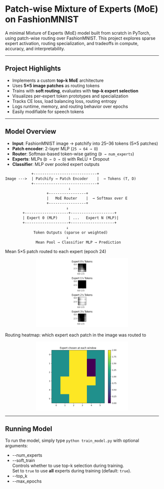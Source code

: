 # Patch-wise Mixture of Experts (MoE) on FashionMNIST

A minimal Mixture of Experts (MoE) model built from scratch in PyTorch, using patch-wise routing over FashionMNIST. This project explores sparse expert activation, routing specialization, and tradeoffs in compute, accuracy, and interpretability.

---

## Project Highlights

- Implements a custom **top-k MoE** architecture
- Uses **5×5 image patches** as routing tokens
- Trains with **soft routing**, evaluates with **top-k expert selection**
- Visualizes per-expert token prototypes and specialization
- Tracks CE loss, load balancing loss, routing entropy
- Logs runtime, memory, and routing behavior over epochs
- Easily modifiable for speech tokens

---

## Model Overview

- **Input**: FashionMNIST image → patchify into 25–36 tokens (5×5 patches)
- **Patch encoder**: 2-layer MLP (`25 → 64 → D`)
- **Router**: Softmax-based token-wise gating (`D → num_experts`)
- **Experts**: MLPs (`D → D → D`) with ReLU + Dropout
- **Classifier**: MLP over pooled expert outputs

```text
            +-----------------------------+
Image --->  | Patchify → Patch Encoder    |  → Tokens (T, D)
            +-----------------------------+
                             ↓
                   +-----------------+
                   |   MoE Router    |  → Softmax over E
                   +-----------------+
                            ↓
        +--------------------+--------------------+
        | Expert 0 (MLP)     | ...   Expert N (MLP)|
        +--------------------+--------------------+
                            ↓
             Token Outputs (sparse or weighted)
                            ↓
              Mean Pool → Classifier MLP → Prediction
```
Mean 5×5 patch routed to each expert (epoch 24)
<p align="center"> <img src="expert_tokens_epoch_4.png" width="300"/> </p>
Routing heatmap: which expert each patch in the image was routed to
<p align="center"> <img src="MoE_epoch_4.png" width="300"/> </p>

---

## Running Model

To run the model, simply type ```python train_model.py``` with optional arguments:
- --num_experts
- --soft_train  
  Controls whether to use top-k selection during training.  
  Set to `true` to use **all** experts during training (default: `true`).
- --top_k
- --max_epochs
